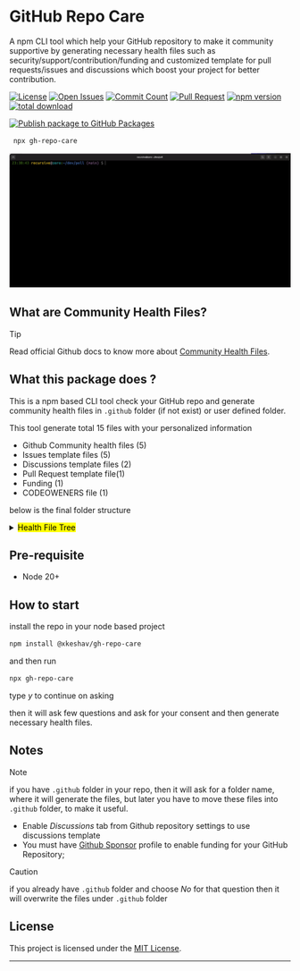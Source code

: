 # GitHub Repo Care

A npm CLI tool which help your GitHub repository to make it community supportive by generating necessary health files such as security/support/contribution/funding and customized template for pull requests/issues and discussions which boost your project for better contribution.

<!-- Badges -->

[![License][license]][license-link]
[![Open Issues][issues]][issue-link]
[![Commit Count][commits]][commit-link]
[![Pull Request][PR]][pr-link]
[![npm version][npm version]][npm-package]
[![total download][download]][npm-package]

[![Publish package to GitHub Packages](https://github.com/xkeshav/gh-repo-care/actions/workflows/publish.yml/badge.svg)](https://github.com/xkeshav/gh-repo-care/actions/workflows/publish.yml)

<!--  -->

```bash
 npx gh-repo-care
```

![gh-repo-care demo gif](https://github.com/xkeshav/gh-repo-care/blob/main/src/assets/images/output.gif)

## What are Community Health Files?

> [!TIP]
> Read official Github docs to know more about [Community Health Files][community-files].

## What this package does ?

This is a npm based CLI tool check your GitHub repo and generate community health files in `.github` folder (if not exist) or user defined folder.

This tool generate total 15 files with your personalized information

- Github Community health files (5)
- Issues template files (5)
- Discussions template files (2)
- Pull Request template file(1)
- Funding (1)
- CODEOWENERS file (1)

below is the final folder structure

<details><summary>
  <mark> Health File Tree</mark>
</summary>

```lang-none
├── .github
│   ├── CODEOWNERS
│   ├── CODE_OF_CONDUCT.md
│   ├── CONTRIBUTING.md
│   ├── DISCUSSION_TEMPLATE
│   │   ├── announcements.yml
│   │   └── ideas.yml
│   ├── FUNDING.yml
│   ├── GOVERNANCE.md
│   ├── ISSUE_TEMPLATE
│   │   ├── BUG_REPORT.yml
│   │   ├── ENHANCEMENT.yml
│   │   ├── FEATURE_REQUEST.md
│   │   ├── QUESTION.md
│   │   └── config.yml
│   ├── PULL_REQUEST_TEMPLATE.md
│   ├── SECURITY.md
│   ├── SUPPORT.md

```

</details>

## Pre-requisite

- Node 20+

## How to start

install the repo in your node based project

```sh
npm install @xkeshav/gh-repo-care
```

and then run

```bash
npx gh-repo-care
```

type _y_ to continue on asking

then it will ask few questions and ask for your consent and then generate necessary health files.

## Notes

> [!NOTE]
> if you have `.github` folder in your repo, then it will ask for a folder name, where it will generate the files, but later you have to move these files into `.github` folder, to make it useful.

- Enable _Discussions_ tab from Github repository settings to use discussions template
- You must have [Github Sponsor][github-sponsor] profile to enable funding for your GitHub Repository;

> [!CAUTION]
> if you already have `.github` folder and choose _No_ for that question then it will overwrite the files under `.github` folder

## License

This project is licensed under the [MIT License][license-link].

---

<!-- References -->

[license]: https://badgen.net/github/license/xkeshav/gh-repo-care
[issues]: https://badgen.net/github/open-issues/xkeshav/gh-repo-care
[PR]: https://badgen.net/github/prs/xkeshav/gh-repo-care
[commits]: https://badgen.net/github/commits/xkeshav/gh-repo-care/main?color=green
[npm version]: https://badgen.net/npm/v/@xkeshav/gh-repo-care
[download]: https://badgen.net/npm/dy/@xkeshav/gh-repo-care
[license-link]: https://github.com/xkeshav/gh-repo-care/tree/main?tab=MIT-1-ov-file#readme
[npm-package]: https://www.npmjs.com/package/@xkeshav/gh-repo-care
[commit-link]: https://github.com/xkeshav/gh-repo-care/commits/main/
[issue-link]: https://github.com/xkeshav/gh-repo-care/issues
[pr-link]: https://github.com/xkeshav/gh-repo-care/pulls
[community-files]: https://docs.github.com/en/enterprise-server@3.10/communities/setting-up-your-project-for-healthy-contributions/creating-a-default-community-health-file
[github-sponsor]: https://docs.github.com/en/sponsors/sponsoring-open-source-contributors/sponsoring-an-open-source-contributor-through-github
